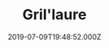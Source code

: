 ---
date: 2019-07-09T19:48:52.000Z
title: Gril'laure
latitude: 47.32112785217503
longitude: 5.033787207375427
category: checkin
---